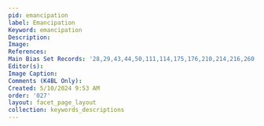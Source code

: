 ```yaml
---
pid: emancipation
label: Emancipation
Keyword: emancipation
Description: 
Image: 
References: 
Main Bias Set Records: '28,29,43,44,50,111,114,175,176,210,214,216,260,261,263,281,309,328'
Editor(s): 
Image Caption: 
Comments (K4BL Only): 
Created: 5/10/2024 9:53 AM
order: '027'
layout: facet_page_layout
collection: keywords_descriptions
---
```

